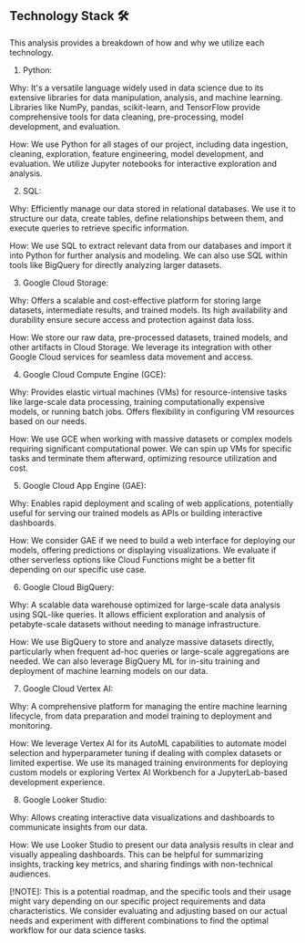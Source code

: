## Technology Stack  🛠️
This analysis provides a breakdown of how and why we utilize each technology.

1. Python:

Why: It's a versatile language widely used in data science due to its extensive libraries for data manipulation, analysis, and machine learning. Libraries like NumPy, pandas, scikit-learn, and TensorFlow provide comprehensive tools for data cleaning, pre-processing, model development, and evaluation.

How: We use Python for all stages of our project, including data ingestion, cleaning, exploration, feature engineering, model development, and evaluation. We utilize Jupyter notebooks for interactive exploration and analysis.

2. SQL:

Why: Efficiently manage our data stored in relational databases. We use it to structure our data, create tables, define relationships between them, and execute queries to retrieve specific information.

How: We use SQL to extract relevant data from our databases and import it into Python for further analysis and modeling. We can also use SQL within tools like BigQuery for directly analyzing larger datasets.

3. Google Cloud Storage:

Why: Offers a scalable and cost-effective platform for storing large datasets, intermediate results, and trained models. Its high availability and durability ensure secure access and protection against data loss.

How: We store our raw data, pre-processed datasets, trained models, and other artifacts in Cloud Storage. We leverage its integration with other Google Cloud services for seamless data movement and access.

4. Google Cloud Compute Engine (GCE):

Why: Provides elastic virtual machines (VMs) for resource-intensive tasks like large-scale data processing, training computationally expensive models, or running batch jobs. Offers flexibility in configuring VM resources based on our needs.

How: We use GCE when working with massive datasets or complex models requiring significant computational power. We can spin up VMs for specific tasks and terminate them afterward, optimizing resource utilization and cost.

5. Google Cloud App Engine (GAE):

Why: Enables rapid deployment and scaling of web applications, potentially useful for serving our trained models as APIs or building interactive dashboards.

How: We consider GAE if we need to build a web interface for deploying our models, offering predictions or displaying visualizations. We evaluate if other serverless options like Cloud Functions might be a better fit depending on our specific use case.

6. Google Cloud BigQuery:

Why: A scalable data warehouse optimized for large-scale data analysis using SQL-like queries. It allows efficient exploration and analysis of petabyte-scale datasets without needing to manage infrastructure.

How: We use BigQuery to store and analyze massive datasets directly, particularly when frequent ad-hoc queries or large-scale aggregations are needed. We can also leverage BigQuery ML for in-situ training and deployment of machine learning models on our data.

7. Google Cloud Vertex AI:

Why: A comprehensive platform for managing the entire machine learning lifecycle, from data preparation and model training to deployment and monitoring.

How: We leverage Vertex AI for its AutoML capabilities to automate model selection and hyperparameter tuning if dealing with complex datasets or limited expertise. We use its managed training environments for deploying custom models or exploring Vertex AI Workbench for a JupyterLab-based development experience.

8. Google Looker Studio:

Why: Allows creating interactive data visualizations and dashboards to communicate insights from our data.

How: We use Looker Studio to present our data analysis results in clear and visually appealing dashboards. This can be helpful for summarizing insights, tracking key metrics, and sharing findings with non-technical audiences.

[!NOTE]: This is a potential roadmap, and the specific tools and their usage might vary depending on our specific project requirements and data characteristics. We consider evaluating and adjusting based on our actual needs and experiment with different combinations to find the optimal workflow for our data science tasks.
